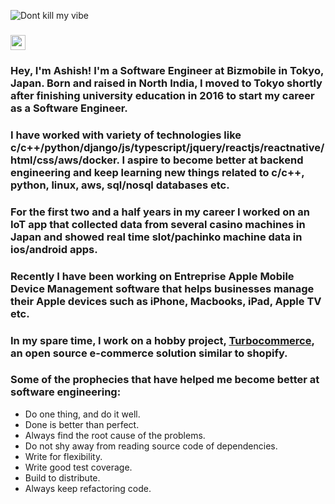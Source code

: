 ![Dont kill my vibe](https://ariel-baxter.s3.amazonaws.com/dontkillmyvibe.png)


### <img src="https://github.com/TheDudeThatCode/TheDudeThatCode/blob/master/Assets/Hi.gif" width="24px"> 

### Hey, I'm Ashish! I'm a Software Engineer at Bizmobile in Tokyo, Japan. Born and raised in North India, I moved to Tokyo shortly after finishing university education in 2016 to start my career as a Software Engineer. 

### I have worked with variety of technologies like c/c++/python/django/js/typescript/jquery/reactjs/reactnative/html/css/aws/docker. I aspire to become better at backend engineering and keep learning new things related to c/c++, python, linux, aws, sql/nosql databases etc.

### For the first two and a half years in my career I worked on an IoT app that collected data from several casino machines in Japan and showed real time slot/pachinko machine data in ios/android apps. 

### Recently I have been working on Entreprise Apple Mobile Device Management software that helps businesses manage their Apple devices such as iPhone, Macbooks, iPad, Apple TV etc. 

### In my spare time, I work on a hobby project, [Turbocommerce](https://github.com/ashdaily/turbocommerce), an open source e-commerce solution similar to shopify. 


### Some of the prophecies that have helped me become better at software engineering:

- Do one thing, and do it well.
- Done is better than perfect.
- Always find the root cause of the problems.
- Do not shy away from reading source code of dependencies.
- Write for flexibility.
- Write good test coverage.
- Build to distribute.
- Always keep refactoring code. 
